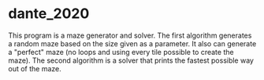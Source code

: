 # dante_2020
This program is a maze generator and solver. The first algorithm generates a random maze based on the size given as a parameter. It also can generate a "perfect" maze (no loops and using every tile possible to create the maze). The second algorithm is a solver that prints the fastest possible way out of the maze.
